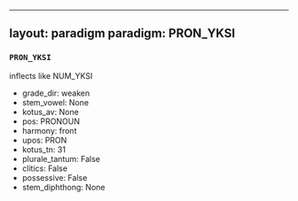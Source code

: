 
---
layout: paradigm
paradigm: PRON_YKSI
---
### ` PRON_YKSI `

inflects like NUM_YKSI
* grade_dir: weaken
* stem_vowel: None
* kotus_av: None
* pos: PRONOUN
* harmony: front
* upos: PRON
* kotus_tn: 31
* plurale_tantum: False
* clitics: False
* possessive: False
* stem_diphthong: None
